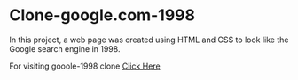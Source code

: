 # Clone-google.com-1998
In this project, a web page was created using HTML and CSS to look like the Google search engine in 1998.


For visiting gooole-1998 clone [Click Here](https://serhatyurdakul.github.io/Kodluyoruz/Week3/Homework2/index.html)
